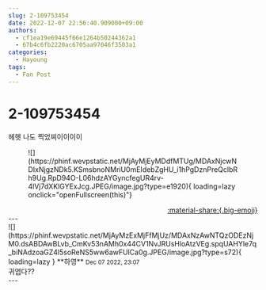 ```yaml
---
slug: 2-109753454
date: 2022-12-07 22:56:40.909000+09:00
authors:
  - cf1ea19e69445f66e1264b50244362a1
  - 67b4c6fb2220ac6705aa97046f3503a1
categories:
  - Hayoung
tags:
  - Fan Post
---
```


# 2-109753454

<div class="post-container" markdown="1">
<div class="content-container md-sidebar__scrollwrap" markdown="1">

헤헷 나도 찍었찌이이이이
<figure markdown="1">
![](https://phinf.wevpstatic.net/MjAyMjEyMDdfMTUg/MDAxNjcwNDIxNjgzNDk5.KSmsbnoNMriU0mEIdebZgHU_i1hPgDznPreQclbRh9Ug.RpD94O-L06hdzAYGyncfegUR4rv-4lVj7dXKlGYExJcg.JPEG/image.jpg?type=e1920){ loading=lazy onclick="openFullscreen(this)"}
</figure>


</div>
</div>

<div style="text-align: right;" markdown="1">
<a href="https://weverse.io/fromis9/fanpost/2-109753454" style="text-align: right;">:material-share:{.big-emoji}</a>
</div>
---

<div class="comments-container md-sidebar__scrollwrap" markdown="1">
<div class="comment" markdown="1">
<div class='id-container' markdown="1">
![](https://phinf.wevpstatic.net/MjAyMzExMjFfMjUz/MDAxNzAwNTQzODEzNjM0.dsABDAwBLvb_CmKv53nAMh0x44CV1NvJRUsHloAtzVEg.spqUAHYle7q_biNAdzoaGZ4l5soReNS5ww6awFUlCa0g.JPEG/image.jpg?type=s72){ loading=lazy }
**<span class="artist">하영</span>** <small>Dec 07 2022, 23:07</small><br>
</div>
<div class='comment-body' markdown="1">
귀엽다??
</div>
</div>
</div>
---
